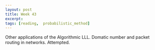 ```yaml
---
layout: post
title: Week 43
excerpt: 
tags: [reading,  probabilistic_method]
---
```


Other applications of the Algorithmic LLL. Domatic number and packet
routing in networks. Attempted.

